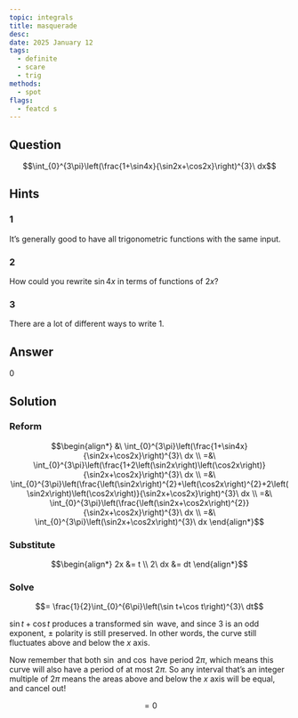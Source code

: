 ```yaml
---
topic: integrals
title: masquerade
desc: 
date: 2025 January 12
tags:
  - definite
  - scare
  - trig
methods:
  - spot
flags:
  - featcd s
---
```



## Question
```math
\int_{0}^{3\pi}\left(\frac{1+\sin4x}{\sin2x+\cos2x}\right)^{3}\ dx
```


## Hints

### 1
It’s generally good to have all trigonometric functions with the same input.

### 2
How could you rewrite $\sin{4x}$ in terms of functions of $2x$?

### 3
There are a lot of different ways to write $1$.


## Answer

$0$


## Solution

### Reform
```math
\begin{align*}
  &\ \int_{0}^{3\pi}\left(\frac{1+\sin4x}{\sin2x+\cos2x}\right)^{3}\ dx
  \\ =&\ \int_{0}^{3\pi}\left(\frac{1+2\left(\sin2x\right)\left(\cos2x\right)}{\sin2x+\cos2x}\right)^{3}\ dx
  \\ =&\ \int_{0}^{3\pi}\left(\frac{\left(\sin2x\right)^{2}+\left(\cos2x\right)^{2}+2\left(\sin2x\right)\left(\cos2x\right)}{\sin2x+\cos2x}\right)^{3}\ dx
  \\ =&\ \int_{0}^{3\pi}\left(\frac{\left(\sin2x+\cos2x\right)^{2}}{\sin2x+\cos2x}\right)^{3}\ dx
  \\ =&\ \int_{0}^{3\pi}\left(\sin2x+\cos2x\right)^{3}\ dx
\end{align*}
```

### Substitute
```math
\begin{align*}
  2x &= t
  \\ 2\ dx &= dt
\end{align*}
```

### Solve
```math
= \frac{1}{2}\int_{0}^{6\pi}\left(\sin t+\cos t\right)^{3}\ dt
```

$\sin{t} + \cos{t}$ produces a transformed $\sin$ wave, and since $3$ is an odd exponent, $\pm$ polarity is still preserved. In other words, the curve still fluctuates above and below the $x$ axis.

Now remember that both $\sin$ and $\cos$ have period $2\pi$, which means this curve will also have a period of at most $2\pi$. So any interval that’s an integer multiple of $2\pi$ means the areas above and below the $x$ axis will be equal, and cancel out!

```math
= 0
```

